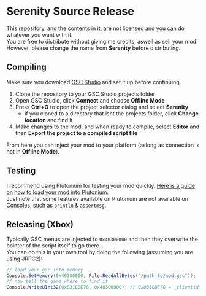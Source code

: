 # Serenity Source Release
This repository, and the contents in it, are not licensed and you can do whatever you want with it.\
You are free to distribute without giving me credits, aswell as sell your mod.\
However, please change the name from **Serenity** before distributing.

## Compiling
Make sure you download [GSC Studio](https://cdn2.supitstom.net/setup-gscstudio-160215.exe) and set it up before continuing.
1. Clone the repository to your GSC Studio projects folder
2. Open GSC Studio, click **Connect** and choose **Offline Mode**
3. Press **Ctrl+O** to open the project selector dialog and select **Serenity**
   - if you cloned to a directory that isnt the projects folder, click **Change location** and find it
4. Make changes to the mod, and when ready to compile, select **Editor** and then **Export the project to a compiled script file**

From here you can inject your mod to your platform (aslong as connection is not in **Offline Mode**).

## Testing
I recommend using Plutonium for testing your mod quickly. [Here is a guide on how to load your mod into Plutonium](https://plutonium.pw/docs/modding/loading-mods/#t6).\
Just note that some features available on Plutonium are not available on Consoles, such as `println` & `assertmsg`.

## Releasing (Xbox)
Typically GSC menus are injected to `0x40300000` and then they overwrite the pointer of the script itself to go there.\
You can do this in your own tool by doing the following (assuming you are using JRPC2):
```csharp
// load your gsc into memory
Console.SetMemory(0x40300000, File.ReadAllBytes("/path-to/mod.gsc"));
// now tell the game where to find it
Console.WriteUInt32(0x831EBE78, 0x40300000); // 0x831EBE78 = _clientids.gsc
```
